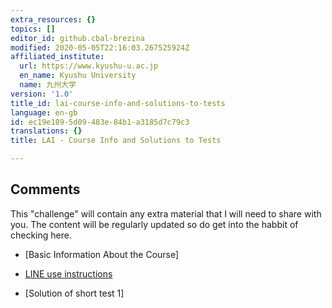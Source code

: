 ```yaml
---
extra_resources: {}
topics: []
editor_id: github.cbal-brezina
modified: 2020-05-05T22:16:03.267525924Z
affiliated_institute:
  url: https://www.kyushu-u.ac.jp
  en_name: Kyushu University
  name: 九州大学
version: '1.0'
title_id: lai-course-info-and-solutions-to-tests
language: en-gb
id: ec19e189-5d09-483e-84b1-a3185d7c79c3
translations: {}
title: LAI - Course Info and Solutions to Tests

---
```


## Comments

This "challenge" will contain any extra material that I will need to share with you.
The content will be regularly updated so do get into the habbit of checking here.

- [Basic Information About the Course]


- [LINE use instructions](/api/v0/teachers/github.cbal-brezina/resources/public/398b383d-17b5-4c79-b3b6-348796687d35.pdf)


- [Solution of short test 1]
 

